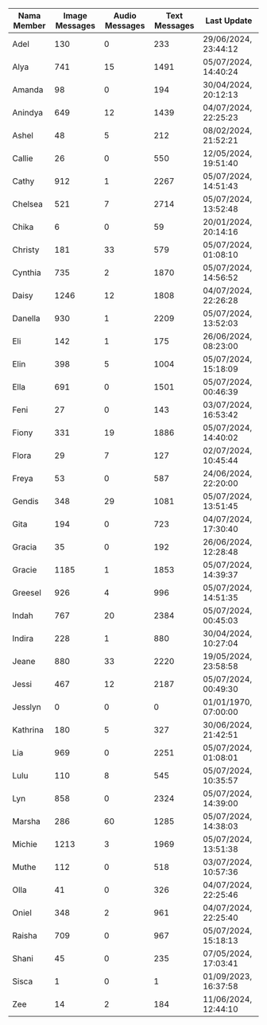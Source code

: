 | Nama Member | Image Messages | Audio Messages | Text Messages | Last Update |
| ------ | -------------- | -------------- | ------------- | ------------ |
| Adel | 130 | 0 | 233 | 29/06/2024, 23:44:12 |
| Alya | 741 | 15 | 1491 | 05/07/2024, 14:40:24 |
| Amanda | 98 | 0 | 194 | 30/04/2024, 20:12:13 |
| Anindya | 649 | 12 | 1439 | 04/07/2024, 22:25:23 |
| Ashel | 48 | 5 | 212 | 08/02/2024, 21:52:21 |
| Callie | 26 | 0 | 550 | 12/05/2024, 19:51:40 |
| Cathy | 912 | 1 | 2267 | 05/07/2024, 14:51:43 |
| Chelsea | 521 | 7 | 2714 | 05/07/2024, 13:52:48 |
| Chika | 6 | 0 | 59 | 20/01/2024, 20:14:16 |
| Christy | 181 | 33 | 579 | 05/07/2024, 01:08:10 |
| Cynthia | 735 | 2 | 1870 | 05/07/2024, 14:56:52 |
| Daisy | 1246 | 12 | 1808 | 04/07/2024, 22:26:28 |
| Danella | 930 | 1 | 2209 | 05/07/2024, 13:52:03 |
| Eli | 142 | 1 | 175 | 26/06/2024, 08:23:00 |
| Elin | 398 | 5 | 1004 | 05/07/2024, 15:18:09 |
| Ella | 691 | 0 | 1501 | 05/07/2024, 00:46:39 |
| Feni | 27 | 0 | 143 | 03/07/2024, 16:53:42 |
| Fiony | 331 | 19 | 1886 | 05/07/2024, 14:40:02 |
| Flora | 29 | 7 | 127 | 02/07/2024, 10:45:44 |
| Freya | 53 | 0 | 587 | 24/06/2024, 22:20:00 |
| Gendis | 348 | 29 | 1081 | 05/07/2024, 13:51:45 |
| Gita | 194 | 0 | 723 | 04/07/2024, 17:30:40 |
| Gracia | 35 | 0 | 192 | 26/06/2024, 12:28:48 |
| Gracie | 1185 | 1 | 1853 | 05/07/2024, 14:39:37 |
| Greesel | 926 | 4 | 996 | 05/07/2024, 14:51:35 |
| Indah | 767 | 20 | 2384 | 05/07/2024, 00:45:03 |
| Indira | 228 | 1 | 880 | 30/04/2024, 10:27:04 |
| Jeane | 880 | 33 | 2220 | 19/05/2024, 23:58:58 |
| Jessi | 467 | 12 | 2187 | 05/07/2024, 00:49:30 |
| Jesslyn | 0 | 0 | 0 | 01/01/1970, 07:00:00 |
| Kathrina | 180 | 5 | 327 | 30/06/2024, 21:42:51 |
| Lia | 969 | 0 | 2251 | 05/07/2024, 01:08:01 |
| Lulu | 110 | 8 | 545 | 05/07/2024, 10:35:57 |
| Lyn | 858 | 0 | 2324 | 05/07/2024, 14:39:00 |
| Marsha | 286 | 60 | 1285 | 05/07/2024, 14:38:03 |
| Michie | 1213 | 3 | 1969 | 05/07/2024, 13:51:38 |
| Muthe | 112 | 0 | 518 | 03/07/2024, 10:57:36 |
| Olla | 41 | 0 | 326 | 04/07/2024, 22:25:46 |
| Oniel | 348 | 2 | 961 | 04/07/2024, 22:25:40 |
| Raisha | 709 | 0 | 967 | 05/07/2024, 15:18:13 |
| Shani | 45 | 0 | 235 | 07/05/2024, 17:03:41 |
| Sisca | 1 | 0 | 1 | 01/09/2023, 16:37:58 |
| Zee | 14 | 2 | 184 | 11/06/2024, 12:44:10 |
